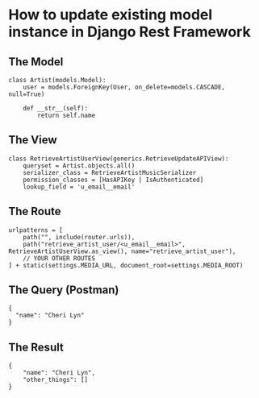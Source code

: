 # How to update existing model instance in Django Rest Framework

## The Model


```
class Artist(models.Model):
    user = models.ForeignKey(User, on_delete=models.CASCADE, null=True)

    def __str__(self):
        return self.name
```

## The View


```
class RetrieveArtistUserView(generics.RetrieveUpdateAPIView):
    queryset = Artist.objects.all()
    serializer_class = RetrieveArtistMusicSerializer
    permission_classes = [HasAPIKey | IsAuthenticated]
    lookup_field = 'u_email__email'
```

## The Route

```
urlpatterns = [
    path("", include(router.urls)),
    path("retrieve_artist_user/<u_email__email>", RetrieveArtistUserView.as_view(), name="retrieve_artist_user"),
    // YOUR OTHER ROUTES
] + static(settings.MEDIA_URL, document_root=settings.MEDIA_ROOT)
```

## The Query (Postman)

```
{
  "name": "Cheri Lyn"
}
```

## The Result

```
{
    "name": "Cheri Lyn",
    "other_things": []
}


